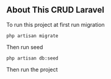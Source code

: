 
## About This CRUD Laravel

To run this project at first run migration 

`php artisan migrate`

Then run seed 

`php artisan db:seed`

Then run the project